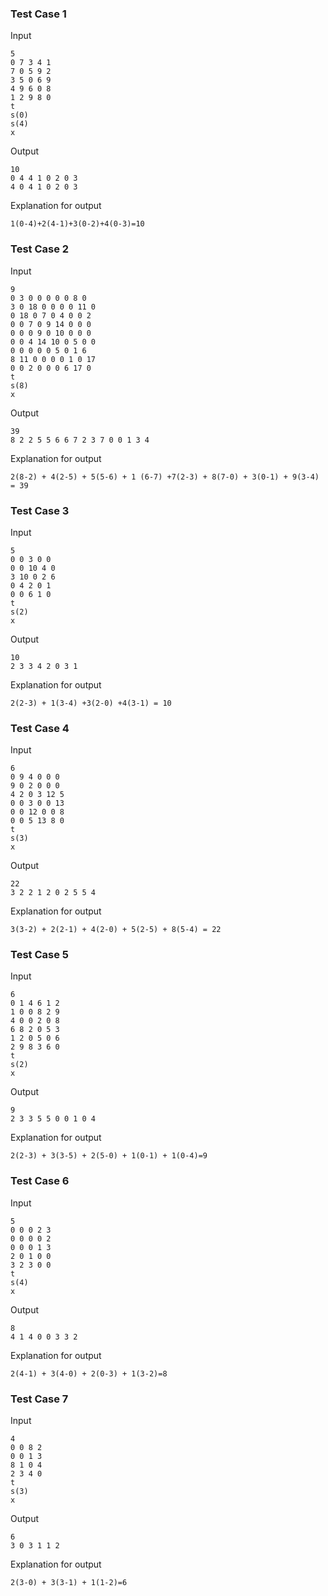 ### Test Case 1

Input

```
5
0 7 3 4 1
7 0 5 9 2
3 5 0 6 9
4 9 6 0 8
1 2 9 8 0
t
s(0)
s(4)
x
```


Output

```
10
0 4 4 1 0 2 0 3
4 0 4 1 0 2 0 3
```

Explanation for output

```
1(0-4)+2(4-1)+3(0-2)+4(0-3)=10
```

### Test Case 2

Input

```
9
0 3 0 0 0 0 0 8 0
3 0 18 0 0 0 0 11 0
0 18 0 7 0 4 0 0 2
0 0 7 0 9 14 0 0 0 
0 0 0 9 0 10 0 0 0 
0 0 4 14 10 0 5 0 0
0 0 0 0 0 5 0 1 6
8 11 0 0 0 0 1 0 17
0 0 2 0 0 0 6 17 0
t
s(8)
x
```


Output

```
39
8 2 2 5 5 6 6 7 2 3 7 0 0 1 3 4
```

Explanation for output

```
2(8-2) + 4(2-5) + 5(5-6) + 1 (6-7) +7(2-3) + 8(7-0) + 3(0-1) + 9(3-4) = 39
```


### Test Case 3

Input

```
5
0 0 3 0 0
0 0 10 4 0
3 10 0 2 6
0 4 2 0 1
0 0 6 1 0
t
s(2)
x
```


Output

```
10
2 3 3 4 2 0 3 1
```

Explanation for output

```
2(2-3) + 1(3-4) +3(2-0) +4(3-1) = 10
```


### Test Case 4

Input

```
6
0 9 4 0 0 0
9 0 2 0 0 0
4 2 0 3 12 5
0 0 3 0 0 13
0 0 12 0 0 8
0 0 5 13 8 0
t
s(3)
x
```


Output

```
22
3 2 2 1 2 0 2 5 5 4
```

Explanation for output

```
3(3-2) + 2(2-1) + 4(2-0) + 5(2-5) + 8(5-4) = 22
```

### Test Case 5

Input

```
6
0 1 4 6 1 2
1 0 0 8 2 9
4 0 0 2 0 8
6 8 2 0 5 3
1 2 0 5 0 6
2 9 8 3 6 0
t
s(2)
x
```


Output

```
9
2 3 3 5 5 0 0 1 0 4
```

Explanation for output

```
2(2-3) + 3(3-5) + 2(5-0) + 1(0-1) + 1(0-4)=9
```
### Test Case 6

Input

```
5
0 0 0 2 3
0 0 0 0 2
0 0 0 1 3
2 0 1 0 0
3 2 3 0 0
t
s(4)
x
```


Output

```
8
4 1 4 0 0 3 3 2
```

Explanation for output

```
2(4-1) + 3(4-0) + 2(0-3) + 1(3-2)=8
```

### Test Case 7

Input

```
4
0 0 8 2
0 0 1 3
8 1 0 4
2 3 4 0
t
s(3)
x
```


Output

```
6
3 0 3 1 1 2
```

Explanation for output

```
2(3-0) + 3(3-1) + 1(1-2)=6
```